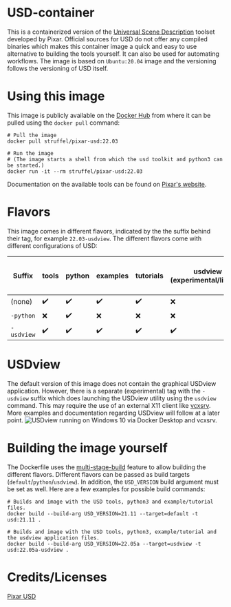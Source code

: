 # USD-container
This is a containerized version of the [Universal Scene Description](https://graphics.pixar.com/usd/) toolset developed by Pixar.
Official sources for USD do not offer any compiled binaries which makes this container image a quick and easy to use alternative to building the tools yourself.
It can also be used for automating workflows. 
The image is based on `Ubuntu:20.04` image and the versioning follows the versioning of USD itself.

# Using this image
This image is publicly available on the [Docker Hub](https://hub.docker.com/r/struffel/pixar-usd) from where it can be pulled using the `docker pull` command:
```
# Pull the image
docker pull struffel/pixar-usd:22.03

# Run the image
# (The image starts a shell from which the usd toolkit and python3 can be started.)
docker run -it --rm struffel/pixar-usd:22.03

```
Documentation on the available tools can be found on [Pixar's website](https://graphics.pixar.com/usd/release/toolset.html).

# Flavors
This image comes in different flavors, indicated by the the suffix behind their tag, for example `22.03-usdview`.
The different flavors come with different configurations of USD:

| Suffix  | tools | python | examples | tutorials | usdview (experimental/limited) | text editor (for `usdedit`) |
| ---  | --- | --- | --- | --- | --- | --- |
| (none) | ✔️ | ✔️ | ✔️ | ✔️ | ❌ | nano |
| `-python`  | ❌ | ✔️ | ❌ | ❌ | ❌ | ❌ |
| `-usdview`  | ✔️ | ✔️ | ✔️ | ✔️ | ✔️ | gedit |

# USDview
The default version of this image does not contain the graphical USDview application.
However, there is a separate (experimental) tag with the `-usdview` suffix which does launching the USDview utility using the `usdview` command.
This may require the use of an external X11 client like [vcxsrv](https://sourceforge.net/projects/vcxsrv/).
More examples and documentation regarding USDview will follow at a later point.
![USDview running on Windows 10 via Docker Desktop and vcxsrv.](https://user-images.githubusercontent.com/31403260/175355715-c4e0eda3-67b7-4983-a836-e55ae35157f6.png)

# Building the image yourself

The Dockerfile uses the [multi-stage-build](https://docs.docker.com/develop/develop-images/multistage-build/) feature to allow building the different flavors.
Different flavors can be passed as build targets (`default`/`python`/`usdview`). In addition, the `USD_VERSION` build argument must be set as well.
Here are a few examples for possible build commands:
```
# Builds and image with the USD tools, python3 and example/tutorial files.
docker build --build-arg USD_VERSION=21.11 --target=default -t usd:21.11 .

# Builds and image with the USD tools, python3, example/tutorial and the usdview application files.
docker build --build-arg USD_VERSION=22.05a --target=usdview -t usd:22.05a-usdview .
```
# Credits/Licenses
[Pixar USD](https://github.com/PixarAnimationStudios/USD/blob/release/LICENSE.txt)

